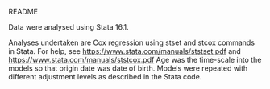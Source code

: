 README


Data were analysed using Stata 16.1.


Analyses undertaken are Cox regression using stset and stcox commands in Stata. For help, see https://www.stata.com/manuals/ststset.pdf and https://www.stata.com/manuals/ststcox.pdf
Age was the time-scale into the models so that origin date was date of birth. Models were repeated with different adjustment levels as described in the Stata code.
